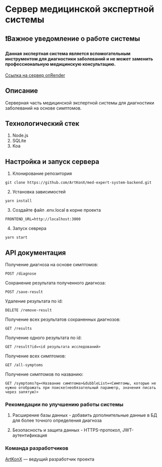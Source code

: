 # Сервер медицинской экспертной системы

## ❗Важное уведомление о работе системы
#### Данная экспертная система является вспомогательным инструментом для диагностики заболеваний и не может заменить профессиональную медицинскую консультацию.

[Ссылка на сервер onRender](https://med-expert-system-backend.onrender.com)

## Описание
Серверная часть медицинской экспертной системы для диагностики заболеваний на основе симптомов.

## Технологический стек
1. Node.js
2. SQLite
3. Koa

## Настройка и запуск сервера

1. Клонирование репозитория
```
git clone https://github.com/ArtKonX/med-expert-system-backend.git
```

2. Установка зависимостей
```
yarn install
```

3. Создайте файл .env.local в корне проекта
```
FRONTEND_URL=http://localhost:3000
```

4. Запуск севрера
```
yarn start
```

## API документация

Получение диагноза на основе симптомов:
```
POST /diagnose
```

Сохранение результата полученного диагноза:
```
POST /save-result
```

Удаление результата по id:
```
DELETE /remove-result
```

Получение всех результатов сохраненных диагнозов:
```
GET /results
```

Получение одного результата по id:
```
GET /result?id=<id результата исследований>
```

Получение всех симптомов:
```
GET /all-symptoms
```

Получение симптомов по названию:
```
GET /symptoms?q=<Название симптома>&dubbleList=<Симптомы, которые не нужно отображать при поиске(необязательный параметр, значения писать через запятую)>
```

### Рекомедации по улучшению работы системы

1. Расширение базы данных - добавить дополнительные данные в БД для более точного определения диагноза

2. Безопасность и защита данных - HTTPS-протокол, JWT-аутентификация

### Команда разработчиков
<a href="https://github.com/ArtKonX" >ArtKonX</a> — ведущий разработчик проекта